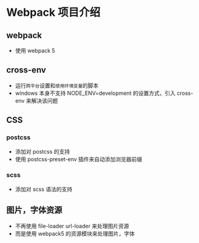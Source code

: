 # Webpack 项目介绍

## webpack

- 使用 webpack 5

## cross-env

- 运行`跨平台`设置和`使用环境变量`的脚本
- windows 本身不支持 NODE_ENV=development 的设置方式，引入 cross-env 来解决该问题

## CSS

### postcss

- 添加对 postcss 的支持
- 使用 postcss-preset-env 插件来自动添加浏览器前缀

### scss

- 添加对 scss 语法的支持

## 图片，字体资源

- 不再使用 file-loader url-loader 来处理图片资源
- 而是使用 webpack5 的资源模块来处理图片，字体
